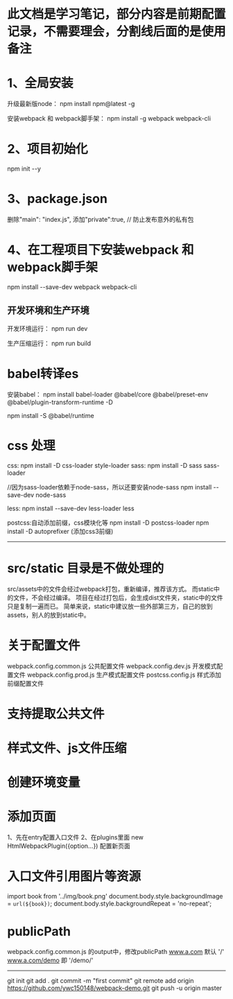 # 此文档是学习笔记，部分内容是前期配置记录，不需要理会，分割线后面的是使用备注

# 1、全局安装
升级最新版node：
npm install npm@latest -g

安装webpack 和 webpack脚手架：
npm install -g webpack webpack-cli

# 2、项目初始化
npm init --y

# 3、package.json
删除"main": "index.js",
添加"private":true, // 防止发布意外的私有包

# 4、在工程项目下安装webpack 和 webpack脚手架
npm install --save-dev webpack webpack-cli

## 开发环境和生产环境
开发环境运行：
npm run dev

生产压缩运行：
npm run build

# babel转译es
安装babel：
npm install babel-loader @babel/core @babel/preset-env @babel/plugin-transform-runtime -D

npm install -S @babel/runtime

# css 处理
css: npm install -D css-loader style-loader
sass: npm install -D sass sass-loader

//因为sass-loader依赖于node-sass，所以还要安装node-sass
npm install --save-dev node-sass

less: npm install --save-dev less-loader less

postcss:自动添加前缀，css模块化等
npm install -D postcss-loader
npm install -D autoprefixer (添加css3前缀)


-------------------------------------------------------------------------------

# src/static 目录是不做处理的
src/assets中的文件会经过webpack打包，重新编译，推荐该方式。
而static中的文件，不会经过编译。
项目在经过打包后，会生成dist文件夹，static中的文件只是复制一遍而已。
简单来说，static中建议放一些外部第三方，自己的放到assets，别人的放到static中。

# 关于配置文件
webpack.config.common.js  公共配置文件
webpack.config.dev.js     开发模式配置文件
webpack.config.prod.js    生产模式配置文件
postcss.config.js         样式添加前缀配置文件

# 支持提取公共文件
# 样式文件、js文件压缩
# 创建环境变量

# 添加页面
1、先在entry配置入口文件
2、在plugins里面 new HtmlWebpackPlugin({option...}) 配置新页面

# 入口文件引用图片等资源
import book from '../img/book.png'
document.body.style.backgroundImage = `url(${book})`;
document.body.style.backgroundRepeat = 'no-repeat';

# publicPath
webpack.config.common.js 的output中，修改publicPath
www.a.com       默认 '/'
www.a.com/demo  即 '/demo/'

---------------------------------
git init 
git add .
git commit -m "first commit"
git remote add origin https://github.com/ywc150148/webpack-demo.git
git push -u origin master